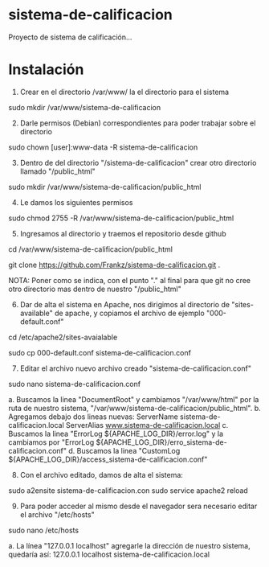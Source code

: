 # sistema-de-calificacion

Proyecto de sistema de calificación...

Instalación
===========

1. Crear en el directorio /var/www/ la el directorio para el sistema

sudo mkdir /var/www/sistema-de-calificacion

2. Darle permisos (Debian) correspondientes para poder trabajar sobre el directorio

sudo chown [user]:www-data -R sistema-de-calificacion

3. Dentro de del directorio "/sistema-de-calificacion" crear otro directorio llamado "/public_html"

sudo mkdir /var/www/sistema-de-calificacion/public_html

4. Le damos los siguientes permisos

sudo chmod 2755 -R /var/www/sistema-de-calificacion/public_html

5. Ingresamos al directorio y traemos el repositorio desde github

cd /var/www/sistema-de-calificacion/public_html

git clone https://github.com/Frankz/sistema-de-calificacion.git .

NOTA: Poner como se indica, con el punto "."  al final para que git no cree otro directorio mas dentro de nuestro "/public_html"

6. Dar de alta el sistema en Apache, nos dirigimos al directorio de "sites-available" de apache, y copiamos el archivo de ejemplo "000-default.conf"

cd /etc/apache2/sites-avaialable

sudo cp 000-default.conf sistema-de-calificacion.conf

7. Editar el archivo nuevo archivo creado "sistema-de-calificacion.conf"

sudo nano sistema-de-calificacion.conf

  a. Buscamos la linea "DocumentRoot" y cambiamos "/var/www/html" por la ruta de nuestro
  sistema, "/var/www/sistema-de-calificacion/public_html".
  b. Agregamos debajo dos lineas nuevas:
      ServerName sistema-de-calificacion.local
      ServerAlias www.sistema-de-calificacion.local
  c. Buscamos la linea "ErrorLog ${APACHE_LOG_DIR}/error.log" y la cambiamos por
      "ErrorLog ${APACHE_LOG_DIR}/erro_sistema-de-calificacion.conf"
  d. Buscamos la linea "CustomLog ${APACHE_LOG_DIR}/access_sistema-de-calificacion.conf"

8. Con el archivo editado, damos de alta el sistema:

sudo a2ensite sistema-de-calificacion.con
sudo service apache2 reload

9. Para poder acceder al mismo desde el navegador sera necesario editar el 
    archivo "/etc/hosts"

sudo nano /etc/hosts

  a. La línea "127.0.0.1 localhost" agregarle la dirección de nuestro sistema, quedaría así:
    127.0.0.1 localhost sistema-de-calificacion.local
      

